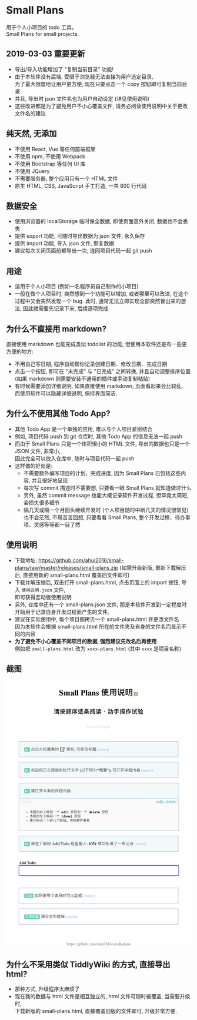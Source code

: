 # Small Plans

用于个人小项目的 todo 工具。  
Small Plans for small projects.

## 2019-03-03 重要更新

- 导出/导入功能增加了 "复制当前目录" 功能!
- 由于本软件没有后端, 受限于浏览器无法直接为用户选定目录,  
  为了最大限度地让用户更方便, 现在只要点击一个 copy 按钮即可复制当前目录
- 并且, 导出时 json 文件名也为用户自动设定 (详见使用说明)
- 这些改进都是为了避免用户不小心覆盖文件, 请务必阅读使用说明中关于更改文件名的建议

## 纯天然, 无添加

- 不使用 React, Vue 等任何前端框架
- 不使用 npm, 不使用 Webpack
- 不使用 Bootstrap 等任何 UI 库
- 不使用 JQuery
- 不需要服务器, 整个应用只有一个 HTML 文件
- 原生 HTML, CSS, JavaScript 手工打造, 一共 800 行代码

## 数据安全

- 使用浏览器的 localStorage 临时保全数据, 即使页面意外关闭, 数据也不会丢失
- 提供 export 功能, 可随时导出数据为 json 文件, 永久保存
- 提供 import 功能, 导入 json 文件, 恢复数据
- 建议每次关闭页面前都导出一次, 连同项目代码一起 git push

## 用途

- 适用于个人小项目 (例如一名程序员自己制作的小项目)
- 一般在做个人项目时, 突然想到一个功能可以增加, 或者哪里可以改进, 在这个过程中又会突然发现一个 bug.
此时, 通常无法立即实现全部突然冒出来的想法, 因此就需要先记录下来, 后续逐项完成.

## 为什么不直接用 markdown?

直接使用 markdown 也能完成类似 todolist 的功能, 但使用本软件还是有一些更方便的地方:

- 不用自己写日期, 程序自动帮你记录创建日期、修改日期、完成日期
- 点击一个按钮, 即可在 "未完成" 与 "已完成" 之间转换, 并且自动调整排序位置  
  (如果 markdown 则需要安装不通用的插件或手动复制粘贴)
- 有时候需要添加详细说明, 如果直接使用 markdown, 页面看起来会比较乱.  
  而使用软件可以隐藏详细说明, 保持界面简洁.

## 为什么不使用其他 Todo App?

- 其他 Todo App 是一个单独的应用, 难以与个人项目紧密结合
- 例如, 项目代码 push 到 git 仓库时, 其他 Todo App 的信息无法一起 push
- 而由于 Small Plans 只是一个体积很小的 HTML 文件, 导出的数据也只是一个 JSON 文件, 非常小,  
  因此完全可以放入仓库中, 随时与项目代码一起 push
- 这样做的好处是:
  - 不需要额外编写项目的计划、完成进度, 因为 Small Plans 已包括这些内容, 并且很好地呈现
  - 每次写 commit 描述时不需要想, 只要看一眼 Small Plans 就知道做过什么
  - 另外, 虽然 commit message 也能大概记录软件开发过程, 但毕竟太简短, 会损失很多细节
  - 隔几天或隔一个月回头继续开发时 (个人项目随时中断几天的情况很常见) 也不会茫然, 不用苦苦回想,
    只要看看 Small Plans, 整个开发过程、待办事项、灵感等等都一目了然

## 使用说明

- 下载地址: https://github.com/ahui2016/small-plans/raw/master/releases/small-plans.zip
  (如需升级新版, 重新下载解压后, 直接用新的 small-plans.html 覆盖旧文件即可)
- 下载并解压缩后, 双击打开 small-plans.html, 点击页面上的 import 按钮, 导入 `使用说明.json` 文件,  
  即可获得互动版使用说明
- 另外, 仓库中还有一个 small-plans.json 文件, 那是本软件开发到一定程度时开始用于记录自身开发过程而产生的文件,
- 建议在实际使用中, 每个项目都拷贝一个 small-plans.html 并更改文件名  
  因为本软件会根据 small-plans.html 所在的文件夹及自身的文件名而显示不同的内容
- **为了避免不小心覆盖不同项目的数据, 强烈建议先改名后再使用**  
  例如把 `small-plans.html` 改为 `xxxx-plans.html` (其中 `xxxx` 是项目名称)


## 截图

![screenshot](screenshot.jpg)

## 为什么不采用类似 TiddlyWiki 的方式, 直接导出 html?

- 那种方式, 升级程序太麻烦了
- 现在我的数据与 html 文件是相互独立的, html 文件可随时被覆盖, 当需要升级时,  
  下载新版的 small-plans.html, 直接覆盖旧版的文件即可, 升级非常方便.
